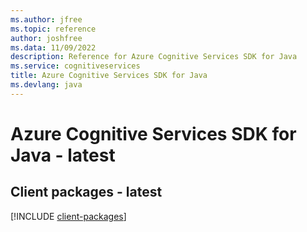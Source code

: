 ```yaml
---
ms.author: jfree
ms.topic: reference
author: joshfree
ms.data: 11/09/2022
description: Reference for Azure Cognitive Services SDK for Java
ms.service: cognitiveservices
title: Azure Cognitive Services SDK for Java
ms.devlang: java
---
```

# Azure Cognitive Services SDK for Java - latest

## Client packages - latest
[!INCLUDE [client-packages](cognitive-services-client-index.md)]
